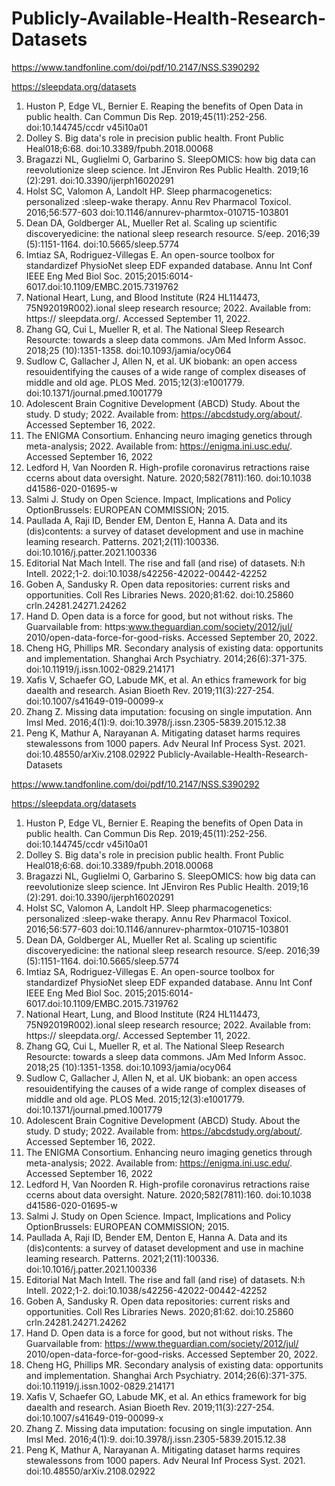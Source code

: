 # Publicly-Available-Health-Research-Datasets


https://www.tandfonline.com/doi/pdf/10.2147/NSS.S390292






https://sleepdata.org/datasets






1. Huston P, Edge VL, Bernier E. Reaping the benefits of Open Data in public health. Can Commun Dis Rep. 2019;45(11):252-256. doi:10.144745/ccdr
v45i10a01   
2. Dolley S. Big data's role in precision public health. Front Public Heal018;6:68. doi:10.3389/fpubh.2018.00068
3. Bragazzi NL, Guglielmi O, Garbarino S. SleepOMICS: how big data can reevolutionize sleep science. Int JEnviron Res Public Health. 2019;16
(2):291. doi:10.3390/ijerph16020291
4. Holst SC, Valomon A, Landolt HP. Sleep pharmacogenetics: personalized :sleep-wake therapy. Annu Rev Pharmacol Toxicol. 2016;56:577-603
doi:10.1146/annurev-pharmtox-010715-103801
5. Dean DA, Goldberger AL, Mueller Ret al. Scaling up scientific discoveryedicine: the national sleep research resource. S/eep. 2016;39
(5):1151-1164. doi:10.5665/sleep.5774
6. Imtiaz SA, Rodriguez-Villegas E. An open-source toolbox for standardizef PhysioNet sleep EDF expanded database. Annu Int Conf IEEE
Eng Med Biol Soc. 2015;2015:6014-6017.doi:10.1109/EMBC.2015.7319762
7. National Heart, Lung, and Blood Institute (R24 HL114473, 75N92019R002).ional sleep research resource; 2022. Available from: https://
sleepdata.org/. Accessed September 11, 2022.
8. Zhang GQ, Cui L, Mueller R, et al. The National Sleep Research Resourcte: towards a sleep data commons. JAm Med Inform Assoc. 2018;25
(10):1351-1358. doi:10.1093/jamia/ocy064
9. Sudlow C, Gallacher J, Allen N, et al. UK biobank: an open access resouidentifying the causes of a wide range of complex diseases of
middle and old age. PLOS Med. 2015;12(3):e1001779. doi:10.1371/journal.pmed.1001779
10. Adolescent Brain Cognitive Development (ABCD) Study. About the study. D study; 2022. Available from: https://abcdstudy.org/about/.
Accessed September 16, 2022.
11. The ENIGMA Consortium. Enhancing neuro imaging genetics through meta-analysis; 2022. Available from: https://enigma.ini.usc.edu/. Accessed
September 16, 2022
12. Ledford H, Van Noorden R. High-profile coronavirus retractions raise ccerns about data oversight. Nature. 2020;582(7811):160. doi:10.1038
d41586-020-01695-w
13. Salmi J. Study on Open Science. Impact, Implications and Policy OptionBrussels: EUROPEAN COMMISSION; 2015.
14. Paullada A, Raji ID, Bender EM, Denton E, Hanna A. Data and its (dis)contents: a survey of dataset development and use in machine leaming
research. Patterns. 2021;2(11):100336. doi:10.1016/j.patter.2021.100336
15. Editorial Nat Mach Intell. The rise and fall (and rise) of datasets. N:h Intell. 2022;1-2. doi:10.1038/s42256-42022-00442-42252
16. Goben A, Sandusky R. Open data repositories: current risks and opportunities. Coll Res Libraries News. 2020;81:62. doi:10.25860
crln.24281.24271.24262
17. Hand D. Open data is a force for good, but not without risks. The Guarvailable from: https:www.theguardian.com/society/2012/jul/
2010/open-data-force-for-good-risks. Accessed September 20, 2022.
18. Cheng HG, Phillips MR. Secondary analysis of existing data: opportunits and implementation. Shanghai Arch Psychiatry. 2014;26(6):371-375.
doi:10.11919/j.issn.1002-0829.214171
19. Xafis V, Schaefer GO, Labude MK, et al. An ethics framework for big daealth and research. Asian Bioeth Rev. 2019;11(3):227-254.
doi:10.1007/s41649-019-00099-x
20. Zhang Z. Missing data imputation: focusing on single imputation. Ann Imsl Med. 2016;4(1):9. doi:10.3978/j.issn.2305-5839.2015.12.38
21. Peng K, Mathur A, Narayanan A. Mitigating dataset harms requires stewalessons from 1000 papers. Adv Neural Inf Process Syst. 2021.
doi:10.48550/arXiv.2108.02922 Publicly-Available-Health-Research-Datasets

https://www.tandfonline.com/doi/pdf/10.2147/NSS.S390292



https://sleepdata.org/datasets



1. Huston P, Edge VL, Bernier E. Reaping the benefits of Open Data in public health. Can Commun Dis Rep. 2019;45(11):252-256. doi:10.144745/ccdr
v45i10a01              
2. Dolley S. Big data's role in precision public health. Front Public Heal018;6:68. doi:10.3389/fpubh.2018.00068
3. Bragazzi NL, Guglielmi O, Garbarino S. SleepOMICS: how big data can reevolutionize sleep science. Int JEnviron Res Public Health. 2019;16
(2):291. doi:10.3390/ijerph16020291
4. Holst SC, Valomon A, Landolt HP. Sleep pharmacogenetics: personalized :sleep-wake therapy. Annu Rev Pharmacol Toxicol. 2016;56:577-603
doi:10.1146/annurev-pharmtox-010715-103801
5. Dean DA, Goldberger AL, Mueller Ret al. Scaling up scientific discoveryedicine: the national sleep research resource. S/eep. 2016;39
(5):1151-1164. doi:10.5665/sleep.5774
6. Imtiaz SA, Rodriguez-Villegas E. An open-source toolbox for standardizef PhysioNet sleep EDF expanded database. Annu Int Conf IEEE
Eng Med Biol Soc. 2015;2015:6014-6017.doi:10.1109/EMBC.2015.7319762
7. National Heart, Lung, and Blood Institute (R24 HL114473, 75N92019R002).ional sleep research resource; 2022. Available from: https://
sleepdata.org/. Accessed September 11, 2022.
8. Zhang GQ, Cui L, Mueller R, et al. The National Sleep Research Resourcte: towards a sleep data commons. JAm Med Inform Assoc. 2018;25
(10):1351-1358. doi:10.1093/jamia/ocy064
9. Sudlow C, Gallacher J, Allen N, et al. UK biobank: an open access resouidentifying the causes of a wide range of complex diseases of
middle and old age. PLOS Med. 2015;12(3):e1001779. doi:10.1371/journal.pmed.1001779
10. Adolescent Brain Cognitive Development (ABCD) Study. About the study. D study; 2022. Available from: https://abcdstudy.org/about/.
Accessed September 16, 2022.
11. The ENIGMA Consortium. Enhancing neuro imaging genetics through meta-analysis; 2022. Available from: https://enigma.ini.usc.edu/. Accessed
September 16, 2022
12. Ledford H, Van Noorden R. High-profile coronavirus retractions raise ccerns about data oversight. Nature. 2020;582(7811):160. doi:10.1038
d41586-020-01695-w
13. Salmi J. Study on Open Science. Impact, Implications and Policy OptionBrussels: EUROPEAN COMMISSION; 2015.
14. Paullada A, Raji ID, Bender EM, Denton E, Hanna A. Data and its (dis)contents: a survey of dataset development and use in machine leaming
research. Patterns. 2021;2(11):100336. doi:10.1016/j.patter.2021.100336
15. Editorial Nat Mach Intell. The rise and fall (and rise) of datasets. N:h Intell. 2022;1-2. doi:10.1038/s42256-42022-00442-42252
16. Goben A, Sandusky R. Open data repositories: current risks and opportunities. Coll Res Libraries News. 2020;81:62. doi:10.25860
crln.24281.24271.24262
17. Hand D. Open data is a force for good, but not without risks. The Guarvailable from: https://www.theguardian.com/society/2012/jul/
2010/open-data-force-for-good-risks. Accessed September 20, 2022.
18. Cheng HG, Phillips MR. Secondary analysis of existing data: opportunits and implementation. Shanghai Arch Psychiatry. 2014;26(6):371-375.
doi:10.11919/j.issn.1002-0829.214171
19. Xafis V, Schaefer GO, Labude MK, et al. An ethics framework for big daealth and research. Asian Bioeth Rev. 2019;11(3):227-254.
doi:10.1007/s41649-019-00099-x
20. Zhang Z. Missing data imputation: focusing on single imputation. Ann Imsl Med. 2016;4(1):9. doi:10.3978/j.issn.2305-5839.2015.12.38
21. Peng K, Mathur A, Narayanan A. Mitigating dataset harms requires stewalessons from 1000 papers. Adv Neural Inf Process Syst. 2021.
doi:10.48550/arXiv.2108.02922
